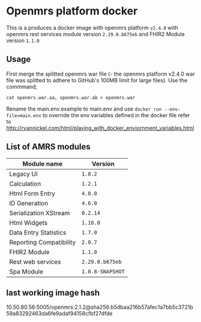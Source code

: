 # Openmrs platform docker
This is a produces a docker image with openmrs platform `v2.4.0` with openmrs rest services module version `2.29.0.b675eb` and FHIR2 Module version `1.1.0`

## Usage
First merge the splitted openmrs war file (- the openmrs platform v2.4.0 war file was splitted to adhere to GitHub's 100MB limit for large files). Use the commmand;
```
cat openmrs.war.aa, openmrs.war.ab > openmrs.war
```
Rename the main.env.example to main.env and use
```docker run --env-file=main.env```
to override the env variables defined in the docker file  refer to http://ryannickel.com/html/playing_with_docker_enviornment_variables.html

## List of AMRS modules
Module name | Version 
--- | --- 
Legacy UI | `1.8.2`
Calculation | `1.2.1`
Html Form Entry	| `4.0.0`
ID Generation | `4.6.0`
Serialization XStream |	`0.2.14`
Html Widgets | `1.10.0`
Data Entry Statistics |	`1.7.0`
Reporting Compatibility | `2.0.7`
FHIR2 Module | `1.1.0`
Rest web services | `2.29.0.b675eb`
Spa Module | `1.0.8-SNAPSHOT`

## last working image hash
10.50.80.56:5005/openmrs:2.1.2@sha256:b5dbaa216b57afec1a7bb5c3721b59a83292463da6fe9adaf94158cfbf27dfde